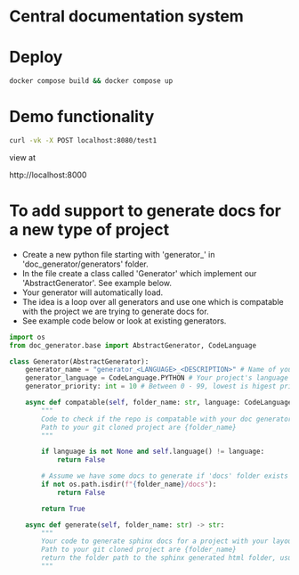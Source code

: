 # Central documentation system

# Deploy

```bash
docker compose build && docker compose up
```

# Demo functionality

```bash
curl -vk -X POST localhost:8080/test1
```
view at

http://localhost:8000

# To add support to generate docs for a new type of project

* Create a new python file starting with 'generator_' in 'doc_generator/generators' folder.
* In the file create a class called 'Generator' which implement our 'AbstractGenerator'. See example below.
* Your generator will automatically load.
* The idea is a loop over all generators and use one which is compatable with the project we are trying to generate docs for.
* See example code below or look at existing generators.

```python
import os
from doc_generator.base import AbstractGenerator, CodeLanguage

class Generator(AbstractGenerator):
    generator_name = "generator_<LANGUAGE>_<DESCRIPTION>" # Name of your doc generator
    generator_language = CodeLanguage.PYTHON # Your project's language
    generator_priority: int = 10 # Between 0 - 99, lowest is higest priority

    async def compatable(self, folder_name: str, language: CodeLanguage | None) -> bool:
        """
        Code to check if the repo is compatable with your doc generator
        Path to your git cloned project are {folder_name}
        """

        if language is not None and self.language() != language:
            return False

        # Assume we have some docs to generate if 'docs' folder exists
        if not os.path.isdir(f"{folder_name}/docs"):
            return False

        return True

    async def generate(self, folder_name: str) -> str:
        """
        Your code to generate sphinx docs for a project with your layout here
        Path to your git cloned project are {folder_name}
        return the folder path to the sphinx generated html folder, usually where the generated index.html file is
        """
```